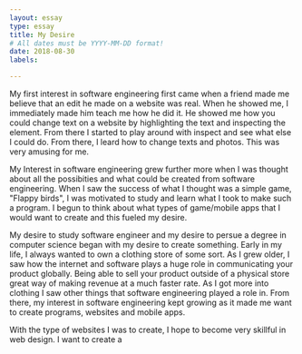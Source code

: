 ```yaml
---
layout: essay
type: essay
title: My Desire
# All dates must be YYYY-MM-DD format!
date: 2018-08-30
labels:

---
```


My first interest in software engineering first came when a friend made me believe that an edit he made on a website was real. When he showed me, I immediately made him teach me how he did it. He showed me how you could change text on a website by highlighting the text and inspecting the element. From there I started to play around with inspect and see what else I could do. From there, I leard how to change texts and photos. This was very amusing for me.

My Interest in software engineering grew further more when I was thought about all the possibities and what could be created from software engineering. When I saw the success of what I thought was a simple game, "Flappy birds", I was motivated to study and learn what I took to make such a program. I begun to think about what types of game/mobile apps that I would want to create and this fueled my desire.

My desire to study software engineer and my desire to persue a degree in computer science began with my desire to create something. Early in my life, I always wanted to own a clothing store of some sort. As I grew older, I saw how the internet and software plays a huge role in communicating your product globally. Being able to sell your product outside of a physical store great way of making revenue at a much faster rate. As I got more into clothing I saw other things that software engineering played a role in. From there, my interest in software engineering kept growing as it made me want to create programs, websites and mobile apps.

With the type of websites I was to create, I hope to become very skillful in web design. I want to create a

